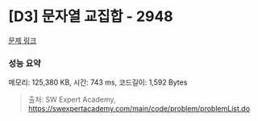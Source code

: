 # [D3] 문자열 교집합 - 2948 

[문제 링크](https://swexpertacademy.com/main/code/problem/problemDetail.do?contestProbId=AV-Un3G64SUDFAXr) 

### 성능 요약

메모리: 125,380 KB, 시간: 743 ms, 코드길이: 1,592 Bytes



> 출처: SW Expert Academy, https://swexpertacademy.com/main/code/problem/problemList.do